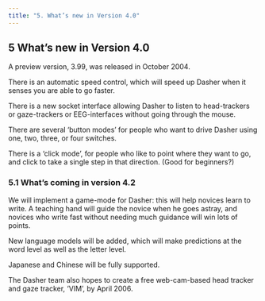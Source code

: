 ```yaml
---
title: "5. What’s new in Version 4.0"
---
```


## 5 What’s new in Version 4.0

A preview version, 3.99, was released in October 2004.

There is an automatic speed control, which will speed up Dasher when it senses you are able
to go faster.

There is a new socket interface allowing Dasher to listen to head-trackers or gaze-trackers or
EEG-interfaces without going through the mouse.

There are several ‘button modes’ for people who want to drive Dasher using one, two, three,
or four switches.

There is a ‘click mode’, for people who like to point where they want to go, and click to take
a single step in that direction. (Good for beginners?)

### 5.1 What’s coming in version 4.2

We will implement a game-mode for Dasher: this will help novices learn to write. A teaching hand will guide the novice when he goes astray, and novices who write fast without needing much guidance will win lots of points.

New language models will be added, which will make predictions at the word level as well as the letter level.

Japanese and Chinese will be fully supported.

The Dasher team also hopes to create a free web-cam-based head tracker and gaze tracker, ‘VIM’, by April 2006.
